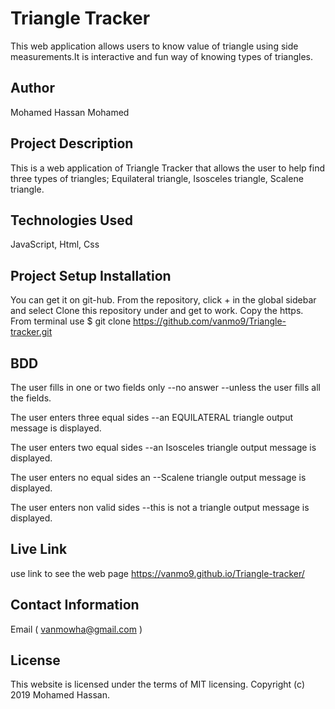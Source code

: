 # Triangle Tracker

This web application allows users to know value of triangle using side measurements.It is interactive and fun way of knowing types of triangles.

## Author

Mohamed Hassan Mohamed

## Project Description

This is a web application of Triangle Tracker that allows the user to help find three types of triangles; Equilateral triangle, Isosceles triangle, Scalene triangle.

## Technologies Used

JavaScript, Html, Css

## Project Setup Installation

You can get it on git-hub. From the repository, click + in the global sidebar and select Clone this repository under and get to work. Copy the https. From terminal use $ git clone <https://github.com/vanmo9/Triangle-tracker.git>

## BDD

The user fills in one or two fields only --no answer --unless the user fills all the fields.

The user enters three equal sides --an EQUILATERAL triangle output message is displayed.

The user enters two equal sides --an Isosceles triangle output message is displayed.

The user enters no equal sides an --Scalene triangle output message is displayed.

The user enters non valid sides --this is not a triangle output message is displayed.

## Live Link

use link to see the web page
<https://vanmo9.github.io/Triangle-tracker/>

## Contact Information

Email ( vanmowha@gmail.com )

## License

This website is licensed under the terms of MIT licensing. Copyright (c) 2019 Mohamed Hassan.
